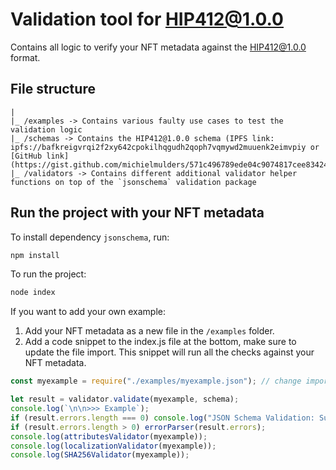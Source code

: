 # Validation tool for HIP412@1.0.0

Contains all logic to verify your NFT metadata against the HIP412@1.0.0 format. 

## File structure
```text
|
|_ /examples -> Contains various faulty use cases to test the validation logic
|_ /schemas -> Contains the HIP412@1.0.0 schema (IPFS link: ipfs://bafkreigvrqi2f2xy642cpokilhqgudh2qoph7vqmywd2muuenk2eimvpiy or [GitHub link](https://gist.github.com/michielmulders/571c496789ede04c9074817cee834246))
|_ /validators -> Contains different additional validator helper functions on top of the `jsonschema` validation package
```

## Run the project with your NFT metadata

To install dependency `jsonschema`, run:

```bash
npm install
```

To run the project:

```bash
node index
```

If you want to add your own example:

1. Add your NFT metadata as a new file in the `/examples` folder.
2. Add a code snippet to the index.js file at the bottom, make sure to update the file import. This snippet will run all the checks against your NFT metadata.

```js
const myexample = require("./examples/myexample.json"); // change import to your example

let result = validator.validate(myexample, schema);
console.log(`\n\n>>> Example`);
if (result.errors.length === 0) console.log("JSON Schema Validation: Success");
if (result.errors.length > 0) errorParser(result.errors);
console.log(attributesValidator(myexample));
console.log(localizationValidator(myexample));
console.log(SHA256Validator(myexample));
```